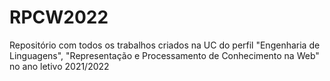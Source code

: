 # RPCW2022
 
Repositório com todos os trabalhos criados na UC do perfil "Engenharia de Linguagens", "Representação e Processamento de Conhecimento na Web" no ano letivo 2021/2022
